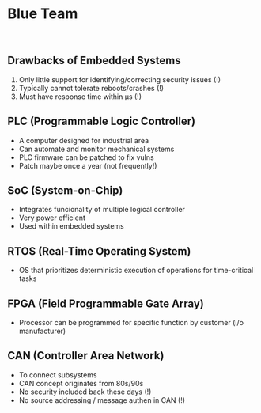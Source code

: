 # Blue Team

<br />

## Drawbacks of Embedded Systems
1. Only little support for identifying/correcting security issues (!)
2. Typically cannot tolerate reboots/crashes (!)
3. Must have response time within µs (!)


## PLC (Programmable Logic Controller) 
- A computer designed for industrial area
- Can automate and monitor mechanical systems
- PLC firmware can be patched to fix vulns
- Patch maybe once a year (not frequently!)

## SoC (System-on-Chip)
- Integrates funcionality of multiple logical controller
- Very power efficient
- Used within embedded systems

## RTOS (Real-Time Operating System)
- OS that prioritizes deterministic execution of operations for time-critical tasks

## FPGA (Field Programmable Gate Array)
- Processor can be programmed for specific function by customer (i/o manufacturer)

## CAN (Controller Area Network)
- To connect subsystems
- CAN concept originates from 80s/90s
- No security included back these days (!)
- No source addressing / message authen in CAN (!)
